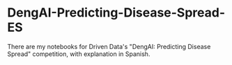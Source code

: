 # DengAI-Predicting-Disease-Spread-ES
There are my notebooks for Driven Data's "DengAI: Predicting Disease Spread" competition, with explanation in Spanish.
